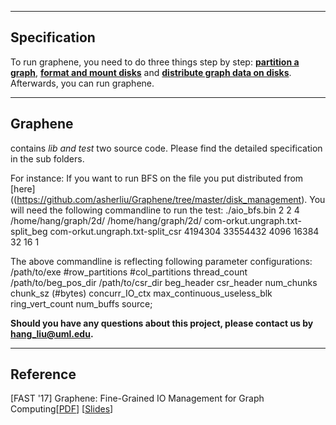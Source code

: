 ----
Specification
-----
To run graphene, you need to do three things step by step: **[partition a graph](https://github.com/asherliu/Graphene/tree/master/converter)**, **[format and mount disks](https://github.com/asherliu/Graphene/tree/master/disk_management)** and **[distribute graph data on disks]((https://github.com/asherliu/Graphene/tree/master/disk_management))**. Afterwards, you can run graphene. 


-----
Graphene 
-----------
contains *lib and test* two source code.
Please find the detailed specification in the sub folders.

For instance: If you want to run BFS on the file you put distributed from [here]((https://github.com/asherliu/Graphene/tree/master/disk_management). You will need the following commandline to run the test:
./aio_bfs.bin 2 2 4 /home/hang/graph/2d/ /home/hang/graph/2d/ com-orkut.ungraph.txt-split_beg com-orkut.ungraph.txt-split_csr 4194304 33554432 4096 16384 32 16 1

The above commandline is reflecting following parameter configurations: /path/to/exe #row_partitions #col_partitions thread_count /path/to/beg_pos_dir /path/to/csr_dir beg_header csr_header num_chunks chunk_sz (#bytes) concurr_IO_ctx max_continuous_useless_blk ring_vert_count num_buffs source;


**Should you have any questions about this project, please contact us by hang_liu@uml.edu.**

-----
Reference
-------
[FAST '17] Graphene: Fine-Grained IO Management for Graph Computing[[PDF](https://www.usenix.org/system/files/conference/fast17/fast17-liu.pdf)] [[Slides](https://www.usenix.org/sites/default/files/conference/protected-files/fast17_slides_liu.pdf)]

